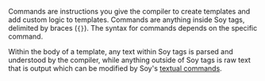 Commands are instructions you give the compiler to create templates and add
custom logic to templates. Commands are anything inside Soy tags, delimited by
braces (`{}`). The syntax for commands depends on the specific command.

Within the body of a template, any text within Soy tags is parsed and understood
by the compiler, while anything outside of Soy tags is raw text that is output
which can be modified by Soy's [textual commands](textual-commands.md).
